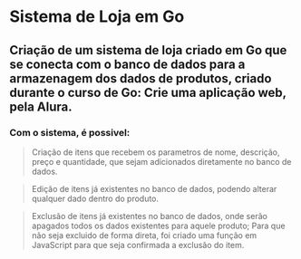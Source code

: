 # Sistema de Loja em Go

## Criação de um sistema de loja criado em Go que se conecta com o banco de dados para a armazenagem dos dados de produtos, criado durante o curso de Go: Crie uma aplicação web, pela Alura.


### Com o sistema, é possivel:

> Criação de itens que recebem os parametros de nome, descrição, preço e quantidade, que sejam adicionados diretamente no banco de dados.

> Edição de itens já existentes no banco de dados, podendo alterar qualquer dado dentro do produto.

> Exclusão de itens já existentes no banco de dados, onde serão apagados todos os dados existentes para aquele produto;
> Para que não seja excluido de forma direta, foi criado uma função em JavaScript para que seja confirmada a exclusão do item.
